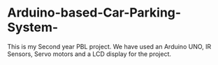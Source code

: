 # Arduino-based-Car-Parking-System-

This is my Second year PBL project.
We have used an Arduino UNO, IR Sensors, Servo motors and a LCD display for the project.
